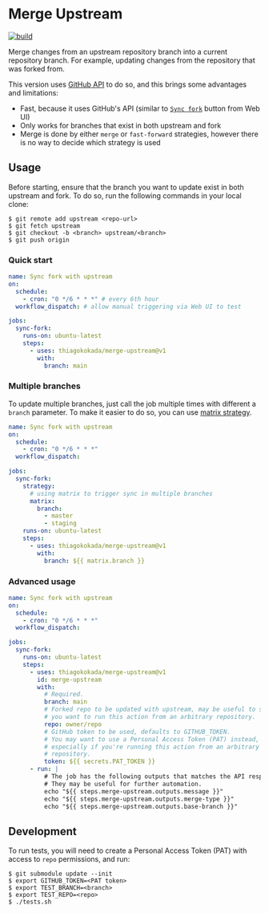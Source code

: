 # Merge Upstream

[![build](https://github.com/thiagokokada/merge-upstream/actions/workflows/build.yml/badge.svg)](https://github.com/thiagokokada/merge-upstream/actions/workflows/build.yml)

Merge changes from an upstream repository branch into a current
repository branch. For example, updating changes from the repository
that was forked from.

This version uses
[GitHub API](https://docs.github.com/en/rest/branches/branches?apiVersion=2022-11-28#sync-a-fork-branch-with-the-upstream-repository)
to do so, and this brings some advantages and limitations:

- Fast, because it uses GitHub's API (similar to
  [`Sync fork`](https://docs.github.com/en/pull-requests/collaborating-with-pull-requests/working-with-forks/syncing-a-fork#syncing-a-fork-branch-from-the-web-ui)
  button from Web UI)
- Only works for branches that exist in both upstream and fork
- Merge is done by either `merge` or `fast-forward` strategies, however
there is no way to decide which strategy is used

## Usage

Before starting, ensure that the branch you want to update exist in both
upstream and fork. To do so, run the following commands in your local clone:

```console
$ git remote add upstream <repo-url>
$ git fetch upstream
$ git checkout -b <branch> upstream/<branch>
$ git push origin
```

### Quick start

```yaml
name: Sync fork with upstream
on:
  schedule:
    - cron: "0 */6 * * *" # every 6th hour
  workflow_dispatch: # allow manual triggering via Web UI to test

jobs:
  sync-fork:
    runs-on: ubuntu-latest
    steps:
      - uses: thiagokokada/merge-upstream@v1
        with:
          branch: main
```

### Multiple branches

To update multiple branches, just call the job multiple times with
different a `branch` parameter. To make it easier to do so, you can use
[matrix strategy](https://docs.github.com/en/actions/using-jobs/using-a-matrix-for-your-jobs).

```yaml
name: Sync fork with upstream
on:
  schedule:
    - cron: "0 */6 * * *"
  workflow_dispatch:

jobs:
  sync-fork:
    strategy:
      # using matrix to trigger sync in multiple branches
      matrix:
        branch:
          - master
          - staging
    runs-on: ubuntu-latest
    steps:
      - uses: thiagokokada/merge-upstream@v1
        with:
          branch: ${{ matrix.branch }}
```

### Advanced usage

```yaml
name: Sync fork with upstream
on:
  schedule:
    - cron: "0 */6 * * *"
  workflow_dispatch:

jobs:
  sync-fork:
    runs-on: ubuntu-latest
    steps:
      - uses: thiagokokada/merge-upstream@v1
        id: merge-upstream
        with:
          # Required.
          branch: main
          # Forked repo to be updated with upstream, may be useful to set if
          # you want to run this action from an arbitrary repository.
          repo: owner/repo
          # GitHub token to be used, defaults to GITHUB_TOKEN.
          # You may want to use a Personal Access Token (PAT) instead,
          # especially if you're running this action from an arbitrary
          # repository.
          token: ${{ secrets.PAT_TOKEN }}
      - run: |
          # The job has the following outputs that matches the API response.
          # They may be useful for further automation.
          echo "${{ steps.merge-upstream.outputs.message }}"
          echo "${{ steps.merge-upstream.outputs.merge-type }}"
          echo "${{ steps.merge-upstream.outputs.base-branch }}"
```

## Development

To run tests, you will need to create a Personal Access Token (PAT) with
access to `repo` permissions, and run:

```console
$ git submodule update --init
$ export GITHUB_TOKEN=<PAT token>
$ export TEST_BRANCH=<branch>
$ export TEST_REPO=<repo>
$ ./tests.sh
```
